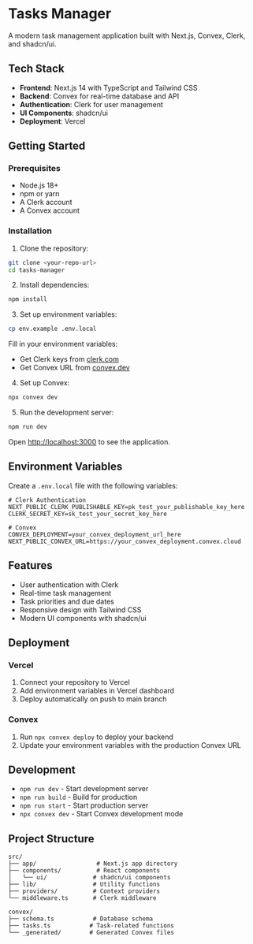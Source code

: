 # Tasks Manager

A modern task management application built with Next.js, Convex, Clerk, and shadcn/ui.

## Tech Stack

- **Frontend**: Next.js 14 with TypeScript and Tailwind CSS
- **Backend**: Convex for real-time database and API
- **Authentication**: Clerk for user management
- **UI Components**: shadcn/ui
- **Deployment**: Vercel

## Getting Started

### Prerequisites

- Node.js 18+ 
- npm or yarn
- A Clerk account
- A Convex account

### Installation

1. Clone the repository:
```bash
git clone <your-repo-url>
cd tasks-manager
```

2. Install dependencies:
```bash
npm install
```

3. Set up environment variables:
```bash
cp env.example .env.local
```

Fill in your environment variables:
- Get Clerk keys from [clerk.com](https://clerk.com)
- Get Convex URL from [convex.dev](https://convex.dev)

4. Set up Convex:
```bash
npx convex dev
```

5. Run the development server:
```bash
npm run dev
```

Open [http://localhost:3000](http://localhost:3000) to see the application.

## Environment Variables

Create a `.env.local` file with the following variables:

```env
# Clerk Authentication
NEXT_PUBLIC_CLERK_PUBLISHABLE_KEY=pk_test_your_publishable_key_here
CLERK_SECRET_KEY=sk_test_your_secret_key_here

# Convex
CONVEX_DEPLOYMENT=your_convex_deployment_url_here
NEXT_PUBLIC_CONVEX_URL=https://your_convex_deployment.convex.cloud
```

## Features

- User authentication with Clerk
- Real-time task management
- Task priorities and due dates
- Responsive design with Tailwind CSS
- Modern UI components with shadcn/ui

## Deployment

### Vercel

1. Connect your repository to Vercel
2. Add environment variables in Vercel dashboard
3. Deploy automatically on push to main branch

### Convex

1. Run `npx convex deploy` to deploy your backend
2. Update your environment variables with the production Convex URL

## Development

- `npm run dev` - Start development server
- `npm run build` - Build for production
- `npm run start` - Start production server
- `npx convex dev` - Start Convex development mode

## Project Structure

```
src/
├── app/                 # Next.js app directory
├── components/          # React components
│   └── ui/             # shadcn/ui components
├── lib/                # Utility functions
├── providers/          # Context providers
└── middleware.ts       # Clerk middleware

convex/
├── schema.ts           # Database schema
├── tasks.ts           # Task-related functions
└── _generated/        # Generated Convex files
```
